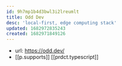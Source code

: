 ```yaml
---
id: 9h7mp1b4d3bwl3i2lreumlt
title: Odd Dev
desc: 'local-first, edge computing stack'
updated: 1682972835243
created: 1682971849126
---
```


- url: https://odd.dev/
- [[p.supports]] [[prdct.typescript]]